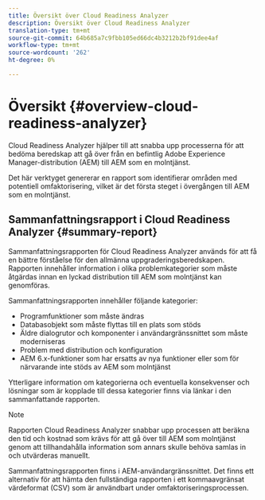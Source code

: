 ```yaml
---
title: Översikt över Cloud Readiness Analyzer
description: Översikt över Cloud Readiness Analyzer
translation-type: tm+mt
source-git-commit: 64b685a7c9fbb105ed66dc4b3212b2bf91dee4af
workflow-type: tm+mt
source-wordcount: '262'
ht-degree: 0%

---
```



# Översikt {#overview-cloud-readiness-analyzer}

Cloud Readiness Analyzer hjälper till att snabba upp processerna för att bedöma beredskap att gå över från en befintlig Adobe Experience Manager-distribution (AEM) till AEM som en molntjänst.

Det här verktyget genererar en rapport som identifierar områden med potentiell omfaktorisering, vilket är det första steget i övergången till AEM som en molntjänst.

## Sammanfattningsrapport i Cloud Readiness Analyzer {#summary-report}

Sammanfattningsrapporten för Cloud Readiness Analyzer används för att få en bättre förståelse för den allmänna uppgraderingsberedskapen. Rapporten innehåller information i olika problemkategorier som måste åtgärdas innan en lyckad distribution till AEM som molntjänst kan genomföras.

Sammanfattningsrapporten innehåller följande kategorier:

* Programfunktioner som måste ändras
* Databasobjekt som måste flyttas till en plats som stöds
* Äldre dialogrutor och komponenter i användargränssnittet som måste moderniseras
* Problem med distribution och konfiguration
* AEM 6.x-funktioner som har ersatts av nya funktioner eller som för närvarande inte stöds av AEM som molntjänst

Ytterligare information om kategorierna och eventuella konsekvenser och lösningar som är kopplade till dessa kategorier finns via länkar i den sammanfattande rapporten.

>[!NOTE]
>Rapporten Cloud Readiness Analyzer snabbar upp processen att beräkna den tid och kostnad som krävs för att gå över till AEM som molntjänst genom att tillhandahålla information som annars skulle behöva samlas in och utvärderas manuellt.

Sammanfattningsrapporten finns i AEM-användargränssnittet. Det finns ett alternativ för att hämta den fullständiga rapporten i ett kommaavgränsat värdeformat (CSV) som är användbart under omfaktoriseringsprocessen.